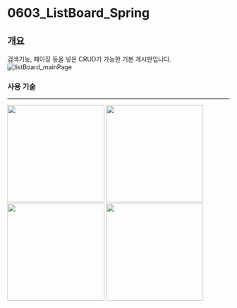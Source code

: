 # 0603_ListBoard_Spring

## 개요
검색기능, 페이징 등을 넣은 CRUD가 가능한 기본 게시판입니다.
![listBoard_mainPage](https://user-images.githubusercontent.com/60992445/84010378-868d4e80-a9af-11ea-852d-5e70b8086ac8.png)
 
 ### 사용 기술
-------------------------------------------------------------------------
 <div>
<img width="220" src = "https://user-images.githubusercontent.com/60992445/83321103-601d3400-a288-11ea-816f-8817f19d4910.png">
<img width="220" src = "https://user-images.githubusercontent.com/60992445/83321165-a2df0c00-a288-11ea-8219-d906b31c00a3.jpg">
<img width="220" src = "https://user-images.githubusercontent.com/60992445/83321181-c43ff800-a288-11ea-9235-391c6ff715dc.png">
<img width="220" src = "https://user-images.githubusercontent.com/60992445/83321186-ca35d900-a288-11ea-9e8c-9a3422344f9f.png">
</div>

